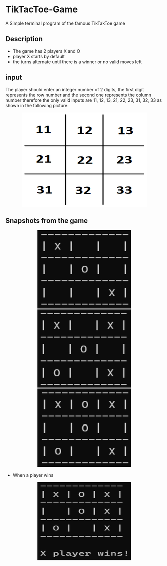 # TikTacToe-Game
A Simple terminal program of the famous TikTakToe game

## Description
* The game has 2 players X and O
* player X starts by default
* the turns alternate until there is a winner or no valid moves left

## input
The player should enter an integer number of 2 digits, the first digit represents the row number and the second one represents the column number
therefore the only valid inputs are 11, 12, 13, 21, 22, 23, 31, 32, 33 as shown in the following picture:
<p align="center">
  <img src="/ss/board.png" alt="board" width="400" height="300" />
</p>

## Snapshots from the game
<p align="center">
  <img src="/ss/1.png" alt="board" width="300" height="250" />
  <img src="/ss/2.png" alt="board" width="300" height="250" />
  <img src="/ss/3.png" alt="board" width="300" height="250" />
</p>

* When a player wins
<p align="center">
  <img src="/ss/4.png" alt="board" width="300" height="250" />
</p>
